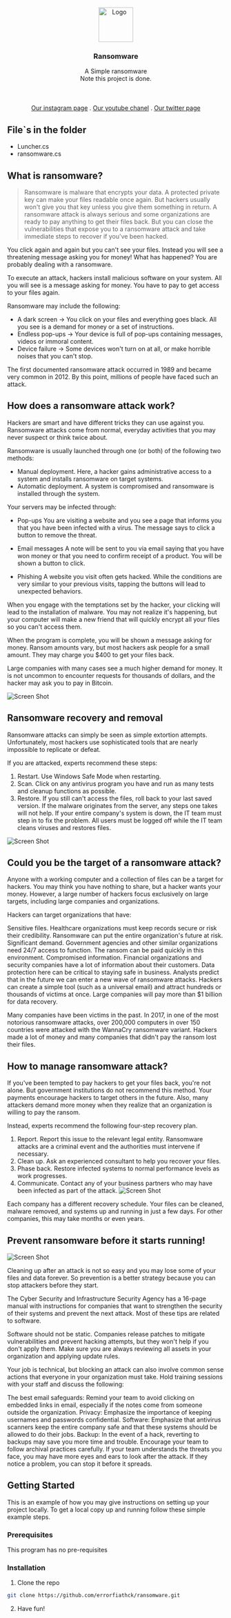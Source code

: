 <br/>
<p align="center">
  <a href="https://github.com/ShaanCoding/ReadME-Generator">
    <img src="./Image/logo.jpg" alt="Logo" width="80" height="80">
  </a>

  <h3 align="center">Ransomware</h3>

  <p align="center">
    A Simple ransomware
    <br/>
    Note this project is done.
    <br/>
    <br/>
    <!-- <a href="https://readme.shaankhan.dev"><strong>View Demo »</strong></a> -->
    <br/>
    <br/>
    <a href="https://intsagram.com/error._.fiat">Our instagram page</a>
    .
    <a href="https://youtube.com/error_fiat">Our youtube chanel</a>
    .
    <a href="https://twitter.com/ErrorFiat">Our twitter page</a>
  </p>
</p>

## File`s in the folder

- Luncher.cs
- ransomware.cs

## What is ransomware?

> Ransomware is malware that encrypts your data. A protected private key can make your files readable once again. But hackers usually won't give you that key unless you give them something in return. A ransomware attack is always serious and some organizations are ready to pay anything to get their files back. But you can close the vulnerabilities that expose you to a ransomware attack and take immediate steps to recover if you've been hacked.

You click again and again but you can't see your files. Instead you will see a threatening message asking you for money! What has happened? You are probably dealing with a ransomware.

To execute an attack, hackers install malicious software on your system. All you will see is a message asking for money. You have to pay to get access to your files again.

Ransomware may include the following:

- A dark screen   -> You click on your files and everything goes black. All you see is a demand for money or a set of instructions.
- Endless pop-ups -> Your device is full of pop-ups containing messages, videos or immoral content.
- Device failure  -> Some devices won't turn on at all, or make horrible noises that you can't stop.

The first documented ransomware attack occurred in 1989 and became very common in 2012. By this point, millions of people have faced such an attack.

## How does a ransomware attack work?

Hackers are smart and have different tricks they can use against you. Ransomware attacks come from normal, everyday activities that you may never suspect or think twice about.

Ransomware is usually launched through one (or both) of the following two methods:

- Manual deployment. Here, a hacker gains administrative access to a system and installs ransomware on target systems.
- Automatic deployment. A system is compromised and ransomware is installed through the system.

Your servers may be infected through:

- Pop-ups
You are visiting a website and you see a page that informs you that you have been infected with a virus. The message says to click a button to remove the threat.

- Email messages
A note will be sent to you via email saying that you have won money or that you need to confirm receipt of a product. You will be shown a button to click.

- Phishing
A website you visit often gets hacked. While the conditions are very similar to your previous visits, tapping the buttons will lead to unexpected behaviors.

 

When you engage with the temptations set by the hacker, your clicking will lead to the installation of malware. You may not realize it's happening, but your computer will make a new friend that will quickly encrypt all your files so you can't access them.

When the program is complete, you will be shown a message asking for money. Ransom amounts vary, but most hackers ask people for a small amount. They may charge you $400 to get your files back.

Large companies with many cases see a much higher demand for money. It is not uncommon to encounter requests for thousands of dollars, and the hacker may ask you to pay in Bitcoin.

![Screen Shot](./Image/first.png)

## Ransomware recovery and removal

Ransomware attacks can simply be seen as simple extortion attempts. Unfortunately, most hackers use sophisticated tools that are nearly impossible to replicate or defeat.

If you are attacked, experts recommend these steps:

1. Restart. Use Windows Safe Mode when restarting.
2. Scan. Click on any antivirus program you have and run as many tests and cleanup functions as possible.
3. Restore. If you still can't access the files, roll back to your last saved version.
If the malware originates from the server, any steps one takes will not help. If your entire company's system is down, the IT team must step in to fix the problem. All users must be logged off while the IT team cleans viruses and restores files.

![Screen Shot](./Image/second.jpg)

## Could you be the target of a ransomware attack?
Anyone with a working computer and a collection of files can be a target for hackers. You may think you have nothing to share, but a hacker wants your money. However, a large number of hackers focus exclusively on large targets, including large companies and organizations.

Hackers can target organizations that have:

Sensitive files. Healthcare organizations must keep records secure or risk their credibility. Ransomware can put the entire organization's future at risk.
Significant demand. Government agencies and other similar organizations need 24/7 access to function. The ransom can be paid quickly in this environment.
Compromised information. Financial organizations and security companies have a lot of information about their customers. Data protection here can be critical to staying safe in business.
Analysts predict that in the future we can enter a new wave of ransomware attacks. Hackers can create a simple tool (such as a universal email) and attract hundreds or thousands of victims at once. Large companies will pay more than $1 billion for data recovery.

Many companies have been victims in the past. In 2017, in one of the most notorious ransomware attacks, over 200,000 computers in over 150 countries were attacked with the WannaCry ransomware variant. Hackers made a lot of money and many companies that didn't pay the ransom lost their files.

## How to manage ransomware attack?

If you've been tempted to pay hackers to get your files back, you're not alone. But government institutions do not recommend this method. Your payments encourage hackers to target others in the future. Also, many attackers demand more money when they realize that an organization is willing to pay the ransom.

Instead, experts recommend the following four-step recovery plan.

1. Report. Report this issue to the relevant legal entity. Ransomware attacks are a criminal event and the authorities must intervene if necessary.
2. Clean up. Ask an experienced consultant to help you recover your files.
3. Phase back. Restore infected systems to normal performance levels as work progresses.
4. Communicate. Contact any of your business partners who may have been infected as part of the attack.
![Screen Shot](./Image/therd.jpg)

Each company has a different recovery schedule. Your files can be cleaned, malware removed, and systems up and running in just a few days. For other companies, this may take months or even years.

## Prevent ransomware before it starts running!

![Screen Shot](./Image/fourth.jpg)

Cleaning up after an attack is not so easy and you may lose some of your files and data forever. So prevention is a better strategy because you can stop attackers before they start.

The Cyber Security and Infrastructure Security Agency has a 16-page manual with instructions for companies that want to strengthen the security of their systems and prevent the next attack. Most of these tips are related to software.

Software should not be static. Companies release patches to mitigate vulnerabilities and prevent hacking attempts, but they won't help if you don't apply them. Make sure you are always reviewing all assets in your organization and applying update rules.

Your job is technical, but blocking an attack can also involve common sense actions that everyone in your organization must take. Hold training sessions with your staff and discuss the following:

The best email safeguards: Remind your team to avoid clicking on embedded links in email, especially if the notes come from someone outside the organization.
Privacy: Emphasize the importance of keeping usernames and passwords confidential.
Software: Emphasize that antivirus scanners keep the entire company safe and that these systems should be allowed to do their jobs.
Backup: In the event of a hack, reverting to backups may save you more time and trouble. Encourage your team to follow archival practices carefully.
If your team understands the threats you face, you may have more eyes and ears to look after the attack. If they notice a problem, you can stop it before it spreads.

## Getting Started

This is an example of how you may give instructions on setting up your project locally.
To get a local copy up and running follow these simple example steps.

### Prerequisites

This program has no pre-requisites

### Installation

1. Clone the repo

```sh
git clone https://github.com/errorfiathck/ransomware.git
```

2. Have fun!
